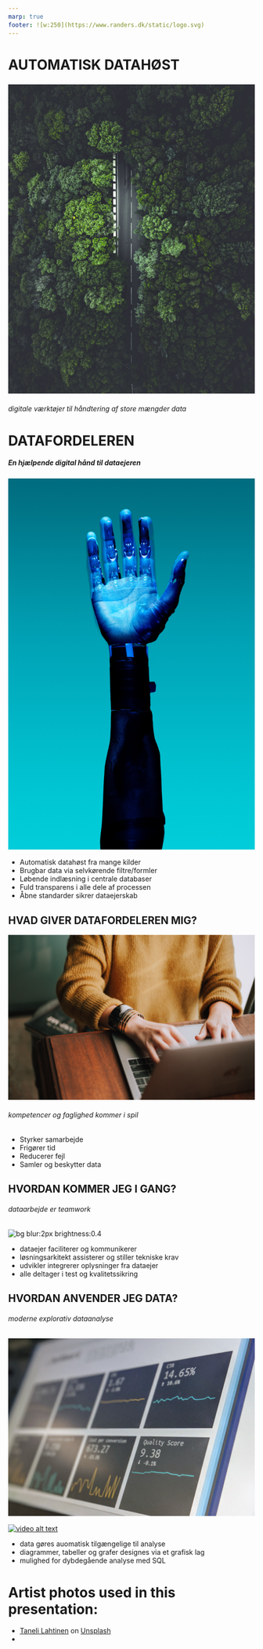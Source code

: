 ```yaml
---
marp: true
footer: ![w:250](https://www.randers.dk/static/logo.svg) 
---
```


<!--
theme: uncover

transition: dissolve
class:
 - invert
headingDivider: 2 
paginate: true
-->

# AUTOMATISK DATAHØST
### 
![bg blur:2px brightness:0.7](./img/taneli-lahtinen-bJiisZmEB2M-unsplash.jpg)
###### digitale værktøjer til håndtering af store mængder data


# DATAFORDELEREN
<style>
{
  font-size: 30px
}
</style>

##### En hjælpende digital hånd til dataejeren
![bg right:25% h:800 saturate:0.5](./img/robotarm-unsplash.jpg)
- Automatisk datahøst fra mange kilder
- Brugbar data via selvkørende filtre/formler 
- Løbende indlæsning i centrale databaser
- Fuld transparens i alle dele af processen 
- Åbne standarder sikrer dataejerskab





## HVAD GIVER DATAFORDELEREN MIG?
![bg blur:2px brightness:0.5](./img/manuel-unsplash.jpg)
###### kompetencer og faglighed kommer i spil

- Styrker samarbejde
- Frigører tid
- Reducerer fejl
- Samler og beskytter data

## HVORDAN KOMMER JEG I GANG?
###### dataarbejde er teamwork
![bg blur:2px brightness:0.4](./img/teamwork-unsplash.jpg)
 - dataejer faciliterer og kommunikerer
 - løsningsarkitekt assisterer og stiller tekniske krav
 - udvikler integrerer oplysninger fra dataejer
 - alle deltager i test og kvalitetssikring

## HVORDAN ANVENDER JEG DATA?
###### moderne explorativ dataanalyse
![bg blur:2px brightness:0.4](./img/visualization-unsplash.jpg)

[![video alt text](http://img.youtube.com/vi/kGfUIOK87V8/0.jpg)](https://youtube.com/kGfUIOK87V8 "Apache Superset")

 - data gøres auomatisk tilgængelige til analyse
 - diagrammer, tabeller og grafer designes via et grafisk lag
 - mulighed for dybdegående analyse med SQL


# Artist photos used in this presentation:
- <a href="https://unsplash.com/@tanelah?utm_source=unsplash&utm_medium=referral&utm_content=creditCopyText">Taneli Lahtinen</a> on <a href="https://unsplash.com/photos/bJiisZmEB2M?utm_source=unsplash&utm_medium=referral&utm_content=creditCopyText">Unsplash</a>
- 